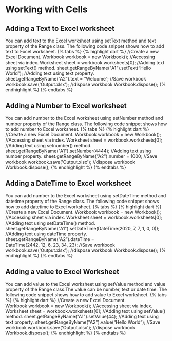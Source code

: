 # Working with Cells
## Adding a Text to Excel worksheet
You can add text to the Excel worksheet using setText method and text property of the Range class.
The following code snippet shows how to add text to Excel worksheet.
{% tabs %}
{% highlight dart %}
//Create a new Excel Document.
Workbook workbook = new Workbook();
//Accessing sheet via index.
Worksheet sheet = workbook.worksheets[0];
//Adding text using setText() method.
sheet.getRangeByName("A1").setText(“Hello World”);
//Adding text using text property.
sheet.getRangeByName(“A2”).text = “Welcome”;
//Save workbook
workbook.save('Output.xlsx');
//dispose workbook
Workbook.dispose();
{% endhighlight %}
{% endtabs %}
## Adding a Number to Excel worksheet
You can add number to the Excel worksheet using setNumber method and number property of the Range class.
The following code snippet shows how to add number to Excel worksheet.
{% tabs %}
{% highlight dart %}
//Create a new Excel Document.
Workbook workbook = new Workbook();
//Accessing sheet via index.
Worksheet sheet = workbook.worksheets[0];
//Adding text using setnumber() method.
sheet.getRangeByName("A1").setNumber(4444);
//Adding text using number property.
sheet.getRangeByName(“A2”).number = 1000;
//Save workbook
workbook.save('Output.xlsx');
//dispose workbook
Workbook.dispose();
{% endhighlight %}
{% endtabs %}
## Adding a DateTime to Excel worksheet
You can add number to the Excel worksheet using setDateTime method and datetime property of the Range class.
The following code snippet shows how to add datetime to Excel worksheet.
{% tabs %}
{% highlight dart %}
//Create a new Excel Document.
Workbook workbook = new Workbook();
//Accessing sheet via index.
Worksheet sheet = workbook.worksheets[0];
//Adding text using setDateTime() method.
sheet.getRangeByName("A1").setDateTime(DateTime(2020, 7, 7, 1, 0, 0));
//Adding text using dateTime property.
sheet.getRangeByName(“A2”).dateTime = DateTime(2442, 12, 6, 23, 34, 23);
//Save workbook
workbook.save('Output.xlsx');
//dispose workbook
Workbook.dispose();
{% endhighlight %}
{% endtabs %}
## Adding a value to Excel Worksheet
You can add value to the Excel worksheet using setValue method and value property of the Range class.The value can be number, text or date time.
The following code snippet shows how to add value to Excel worksheet.
{% tabs %}
{% highlight dart %}
//Create a new Excel Document.
Workbook workbook = new Workbook();
//Accessing sheet via index.
Worksheet sheet = workbook.worksheets[0];
//Adding text using setValue() method.
sheet.getRangeByName("A1").setValue(44);
//Adding text using text property.
sheet.getRangeByName("A2").value(“Hello World”);
//Save workbook
workbook.save('Output.xlsx');
//dispose workbook
Workbook.dispose();
{% endhighlight %}
{% endtabs %}
